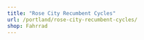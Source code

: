 ```yaml
---
title: "Rose City Recumbent Cycles"
url: /portland/rose-city-recumbent-cycles/
shop: Fahrrad
---
```

